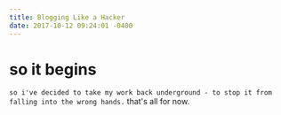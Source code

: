 ```yaml
---
title: Blogging Like a Hacker
date: 2017-10-12 09:24:01 -0400
---
```


# so it begins
```so i've decided to take my work back underground - to stop it from falling into the wrong hands.```
that's all for now.
